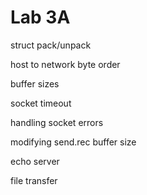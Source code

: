# Lab 3A

struct pack/unpack

host to network byte order

buffer sizes

socket timeout

handling socket errors

modifying send.rec buffer size

echo server

file transfer

